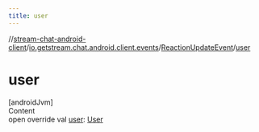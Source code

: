 ```yaml
---
title: user
---
```

//[stream-chat-android-client](../../../index.md)/[io.getstream.chat.android.client.events](../index.md)/[ReactionUpdateEvent](index.md)/[user](user.md)



# user  
[androidJvm]  
Content  
open override val [user](user.md): [User](../../io.getstream.chat.android.client.models/User/index.md)  



